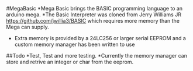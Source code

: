 #MegaBasic
*Mega Basic brings the BASIC programming language to an arduino mega.
*The Basic Interpreter was cloned from Jerry Williams JR https://github.com/jwillia3/BASIC
which requires more memory than the Mega can supply.
* Extra memory is provided by a 24LC256 or larger serial EEPROM  and a custom memory manager has been written to use

##Todo
	*Test, Test and more testing.
	*Currently the memory manager can store and retrive an integer or char from the eeprom.

